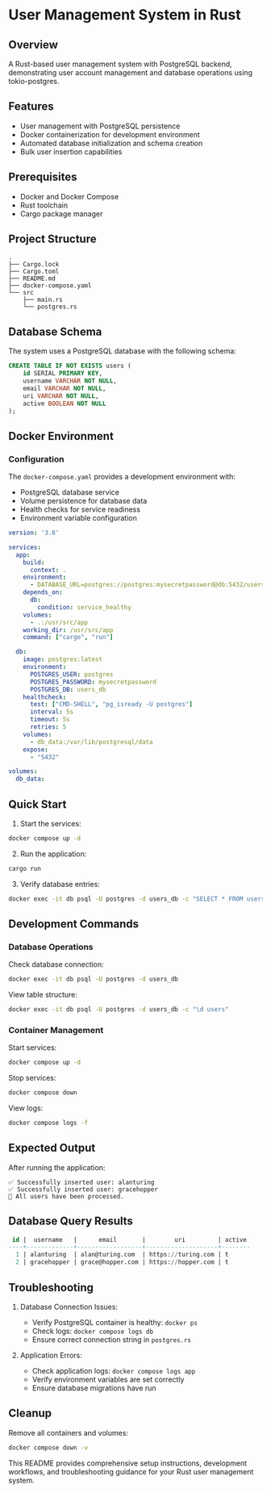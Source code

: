 # User Management System in Rust

## Overview

A Rust-based user management system with PostgreSQL backend, demonstrating user account management and database operations using tokio-postgres.

## Features

- User management with PostgreSQL persistence
- Docker containerization for development environment
- Automated database initialization and schema creation
- Bulk user insertion capabilities

## Prerequisites

- Docker and Docker Compose
- Rust toolchain
- Cargo package manager

## Project Structure

```
.
├── Cargo.lock
├── Cargo.toml
├── README.md
├── docker-compose.yaml
└── src
    ├── main.rs
    └── postgres.rs
```

## Database Schema

The system uses a PostgreSQL database with the following schema:

```sql
CREATE TABLE IF NOT EXISTS users (
    id SERIAL PRIMARY KEY,
    username VARCHAR NOT NULL,
    email VARCHAR NOT NULL,
    uri VARCHAR NOT NULL,
    active BOOLEAN NOT NULL
);
```

## Docker Environment

### Configuration

The `docker-compose.yaml` provides a development environment with:
- PostgreSQL database service
- Volume persistence for database data
- Health checks for service readiness
- Environment variable configuration

```yaml
version: '3.8'

services:
  app:
    build:
      context: .
    environment:
      - DATABASE_URL=postgres://postgres:mysecretpassword@db:5432/users_db
    depends_on:
      db:
        condition: service_healthy
    volumes:
      - .:/usr/src/app
    working_dir: /usr/src/app
    command: ["cargo", "run"]

  db:
    image: postgres:latest
    environment:
      POSTGRES_USER: postgres
      POSTGRES_PASSWORD: mysecretpassword
      POSTGRES_DB: users_db
    healthcheck:
      test: ["CMD-SHELL", "pg_isready -U postgres"]
      interval: 5s
      timeout: 5s
      retries: 5
    volumes:
      - db_data:/var/lib/postgresql/data
    expose:
      - "5432"

volumes:
  db_data:
```

## Quick Start

1. Start the services:
```bash
docker compose up -d
```

2. Run the application:
```bash
cargo run
```

3. Verify database entries:
```bash
docker exec -it db psql -U postgres -d users_db -c "SELECT * FROM users;"
```

## Development Commands

### Database Operations

Check database connection:
```bash
docker exec -it db psql -U postgres -d users_db
```

View table structure:
```bash
docker exec -it db psql -U postgres -d users_db -c "\d users"
```

### Container Management

Start services:
```bash
docker compose up -d
```

Stop services:
```bash
docker compose down
```

View logs:
```bash
docker compose logs -f
```

## Expected Output

After running the application:
```
✅ Successfully inserted user: alanturing
✅ Successfully inserted user: gracehopper
🎉 All users have been processed.
```

## Database Query Results

```sql
 id |  username   |      email       |        uri         | active 
----+-------------+------------------+--------------------+--------
  1 | alanturing  | alan@turing.com  | https://turing.com | t
  2 | gracehopper | grace@hopper.com | https://hopper.com | t
```

## Troubleshooting

1. Database Connection Issues:
   - Verify PostgreSQL container is healthy: `docker ps`
   - Check logs: `docker compose logs db`
   - Ensure correct connection string in `postgres.rs`

2. Application Errors:
   - Check application logs: `docker compose logs app`
   - Verify environment variables are set correctly
   - Ensure database migrations have run

## Cleanup

Remove all containers and volumes:
```bash
docker compose down -v
```

This README provides comprehensive setup instructions, development workflows, and troubleshooting guidance for your Rust user management system.
